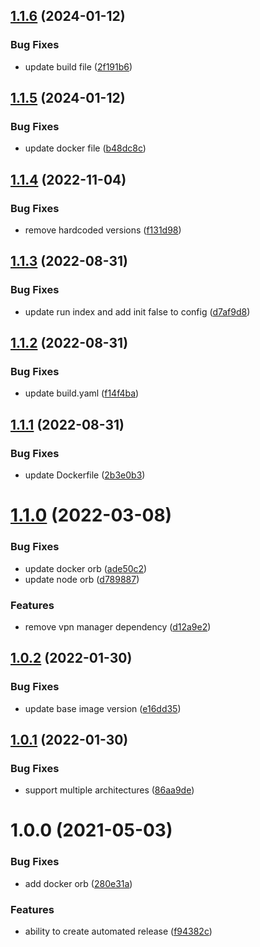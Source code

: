 ## [1.1.6](https://github.com/home-assistant-solutions/home-assistant-addons/compare/wireguard-peer-v1.1.5...wireguard-peer-v1.1.6) (2024-01-12)


### Bug Fixes

* update build file ([2f191b6](https://github.com/home-assistant-solutions/home-assistant-addons/commit/2f191b663f615f2d8f9d76f7978170a2a298f616))

## [1.1.5](https://github.com/home-assistant-solutions/home-assistant-addons/compare/wireguard-peer-v1.1.4...wireguard-peer-v1.1.5) (2024-01-12)


### Bug Fixes

* update docker file ([b48dc8c](https://github.com/home-assistant-solutions/home-assistant-addons/commit/b48dc8c5600de4ea244331eac7d9ef5abbb7a13e))

## [1.1.4](https://github.com/home-assistant-solutions/home-assistant-addons/compare/wireguard-peer-v1.1.3...wireguard-peer-v1.1.4) (2022-11-04)


### Bug Fixes

* remove hardcoded versions ([f131d98](https://github.com/home-assistant-solutions/home-assistant-addons/commit/f131d984a0d88ccc4a0ff65faaac94fd42a2d689))

## [1.1.3](https://github.com/home-assistant-solutions/home-assistant-addons/compare/wireguard-peer-v1.1.2...wireguard-peer-v1.1.3) (2022-08-31)


### Bug Fixes

* update run index and add init false to config ([d7af9d8](https://github.com/home-assistant-solutions/home-assistant-addons/commit/d7af9d8681af99ec6dd9ed89e326408943334383))

## [1.1.2](https://github.com/home-assistant-solutions/home-assistant-addons/compare/wireguard-peer-v1.1.1...wireguard-peer-v1.1.2) (2022-08-31)


### Bug Fixes

* update build.yaml ([f14f4ba](https://github.com/home-assistant-solutions/home-assistant-addons/commit/f14f4ba52fce69954a972d2256e57bd6ed946f1a))

## [1.1.1](https://github.com/home-assistant-solutions/home-assistant-addons/compare/wireguard-peer-v1.1.0...wireguard-peer-v1.1.1) (2022-08-31)


### Bug Fixes

* update Dockerfile ([2b3e0b3](https://github.com/home-assistant-solutions/home-assistant-addons/commit/2b3e0b38ee2a6ee0b241a953210a30309bb9693f))

# [1.1.0](https://github.com/home-assistant-solutions/home-assistant-addons/compare/wireguard-peer-v1.0.2...wireguard-peer-v1.1.0) (2022-03-08)


### Bug Fixes

* update docker orb ([ade50c2](https://github.com/home-assistant-solutions/home-assistant-addons/commit/ade50c25a49206ecf8bd11156e4a0542eab99669))
* update node orb ([d789887](https://github.com/home-assistant-solutions/home-assistant-addons/commit/d7898875cd1e6cc7ef8411ba03df714e57663dbe))


### Features

* remove vpn manager dependency ([d12a9e2](https://github.com/home-assistant-solutions/home-assistant-addons/commit/d12a9e289c99b0e772cf89e1e8899a4d1a659f92))

## [1.0.2](https://github.com/home-assistant-solutions/home-assistant-addons/compare/wireguard-peer-v1.0.1...wireguard-peer-v1.0.2) (2022-01-30)


### Bug Fixes

* update base image version ([e16dd35](https://github.com/home-assistant-solutions/home-assistant-addons/commit/e16dd3596a38f165ecdb679f148cb978b1ac045d))

## [1.0.1](https://github.com/home-assistant-solutions/home-assistant-addons/compare/wireguard-peer-v1.0.0...wireguard-peer-v1.0.1) (2022-01-30)


### Bug Fixes

* support multiple architectures ([86aa9de](https://github.com/home-assistant-solutions/home-assistant-addons/commit/86aa9de7488830bbd22c68ed6e7c1ed0072747e9))

# 1.0.0 (2021-05-03)


### Bug Fixes

* add docker orb ([280e31a](https://github.com/Home-Assistant-Solutions/home-assistant-addons/commit/280e31a22006a9ad9844d8c13ac7faf5a7478dca))


### Features

* ability to create automated release ([f94382c](https://github.com/Home-Assistant-Solutions/home-assistant-addons/commit/f94382c23b209909839c1e3353c90e976386a89d))
